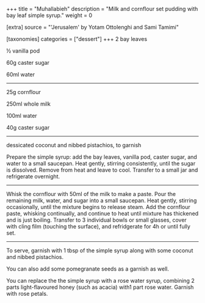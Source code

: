 +++
title = "Muhallabieh"
description = "Milk and cornflour set pudding with bay leaf simple syrup."
weight = 0

[extra]
source = "'Jerusalem' by Yotam Ottolenghi and Sami Tamimi"

[taxonomies]
categories = ["dessert"]
+++
2 bay leaves

½ vanilla pod

60g caster sugar

60ml water

---

25g cornflour

250ml whole milk

100ml water

40g caster sugar

---

dessicated coconut and nibbed pistachios, to garnish
<!-- sep -->
Prepare the simple syrup: add the bay leaves, vanilla pod, caster sugar, and water to a small saucepan.
Heat gently, stirring consistently, until the sugar is dissolved.
Remove from heat and leave to cool.
Transfer to a small jar and refrigerate overnight.

---

Whisk the cornflour with 50ml of the milk to make a paste.
Pour the remaining milk, water, and sugar into a small saucepan.
Heat gently, stirring occasionally, until the mixture begins to release steam.
Add the cornflour paste, whisking continually, and continue to heat until mixture has thickened and is just boiling.
Transfer to 3 individual bowls or small glasses, cover with cling film (touching the surface), and refridgerate for 4h or until fully set.

---

To serve, garnish with 1 tbsp of the simple syrup along with some coconut and nibbed pistachios.
<!-- sep -->
You can also add some pomegranate seeds as a garnish as well.

You can replace the the simple syrup with a rose water syrup, combining 2 parts light-flavoured honey (such as acacia) with1 part rose water.
Garnish with rose petals.

